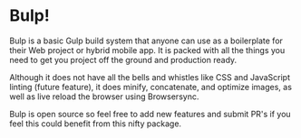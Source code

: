 # Bulp!

Bulp is a basic Gulp build system that anyone can use as a boilerplate for their Web project or hybrid mobile app. It is packed with all the things you need to get you project off the ground and production ready.


Although it does not have all the bells and whistles like CSS and JavaScript linting (future feature), it does minify, concatenate, and optimize images, as well as live reload the browser using Browsersync.


Bulp is open source so feel free to add new features and submit PR's if you feel this could benefit from this nifty package.
